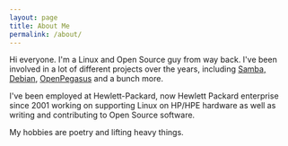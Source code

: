 ```yaml
---
layout: page
title: About Me
permalink: /about/
---
```


Hi everyone.  I'm a Linux and Open Source guy from way back.  I've been
involved in a lot of different projects over the years, including <a
href="http://samba.org/">Samba</tt>, <a
href="http://debian.org/">Debian</a>, <a
href="http://openpegasus.org/">OpenPegasus</a> and a bunch more.

I've been employed at Hewlett-Packard, now Hewlett Packard enterprise 
since 2001 working on supporting Linux on HP/HPE hardware as well as writing 
and contributing to Open Source software.

My hobbies are poetry and lifting heavy things.
